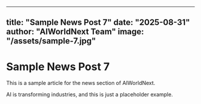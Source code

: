 
---
title: "Sample News Post 7"
date: "2025-08-31"
author: "AIWorldNext Team"
image: "/assets/sample-7.jpg"
---

# Sample News Post 7

This is a sample article for the news section of AIWorldNext.

AI is transforming industries, and this is just a placeholder example.

